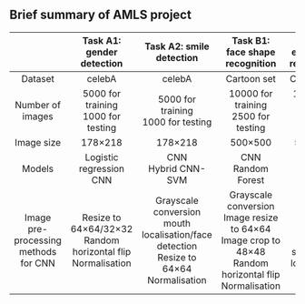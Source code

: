 ## Brief summary of AMLS project
|          | Task A1: gender detection    | Task A2: smile detection     | Task B1: face shape recognition | Task B2: eye colour recognition  
|:------------:| :-----------: | :-----------: | :-----------: | :-----------: |
| Dataset    |   celebA    |   celebA   |   Cartoon set   |   Cartoon set    |
| Number of images | 5000 for training <br/> 1000 for testing  | 5000 for training <br/> 1000 for testing  | 10000 for training <br/> 2500 for testing  |   10000 for training <br/> 2500 for testing  |
| Image size | 178×218  | 178×218 | 500×500 | 500×500 |
| Models | Logistic regression <br/> CNN | CNN <br/> Hybrid CNN-SVM | CNN <br/> Random Forest | CNN <br/> Random Forest |
| Image pre-processing methods for CNN | Resize to 64×64/32×32 <br/> Random horizontal flip <br/> Normalisation | Grayscale conversion <br/> mouth localisation/face detection <br/> Resize to 64×64 <br/> Normalisation | Grayscale conversion <br/> Image resize to 64×64 <br/> Image crop to 48×48 <br/> Random horizontal flip <br/> Normalisation | Image resize 64×64 <br/> single-eye localisation |
